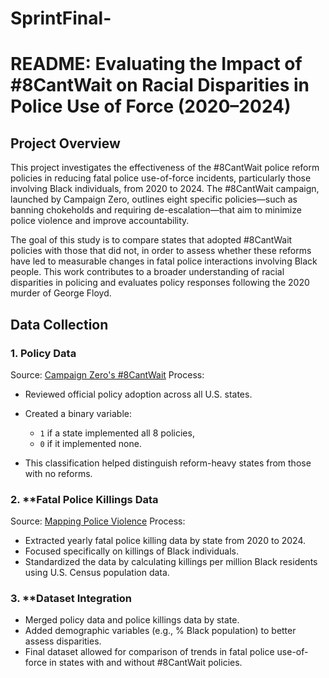 # SprintFinal-

# README: Evaluating the Impact of #8CantWait on Racial Disparities in Police Use of Force (2020–2024)

## Project Overview

This project investigates the effectiveness of the #8CantWait police reform policies in reducing fatal police use-of-force incidents, particularly those involving Black individuals, from 2020 to 2024. The #8CantWait campaign, launched by Campaign Zero, outlines eight specific policies—such as banning chokeholds and requiring de-escalation—that aim to minimize police violence and improve accountability.

The goal of this study is to compare states that adopted #8CantWait policies with those that did not, in order to assess whether these reforms have led to measurable changes in fatal police interactions involving Black people. This work contributes to a broader understanding of racial disparities in policing and evaluates policy responses following the 2020 murder of George Floyd.

## Data Collection

### 1. Policy Data

Source: [Campaign Zero's #8CantWait](https://8cantwait.org/)
Process:

  * Reviewed official policy adoption across all U.S. states.
  * Created a binary variable:

    * `1` if a state implemented all 8 policies,
    * `0` if it implemented none.
  * This classification helped distinguish reform-heavy states from those with no reforms.

### 2. **Fatal Police Killings Data

Source: [Mapping Police Violence](https://mappingpoliceviolence.org/)
Process:

  * Extracted yearly fatal police killing data by state from 2020 to 2024.
  * Focused specifically on killings of Black individuals.
  * Standardized the data by calculating killings per million Black residents using U.S. Census population data.

### 3. **Dataset Integration

* Merged policy data and police killings data by state.
* Added demographic variables (e.g., % Black population) to better assess disparities.
* Final dataset allowed for comparison of trends in fatal police use-of-force in states with and without #8CantWait policies.

